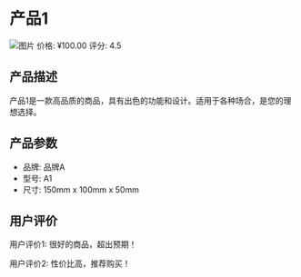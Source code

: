 # 产品1
![图片](https://example.com/image1.png)
价格: ¥100.00
评分: 4.5

## 产品描述
产品1是一款高品质的商品，具有出色的功能和设计。适用于各种场合，是您的理想选择。

## 产品参数
- 品牌: 品牌A
- 型号: A1
- 尺寸: 150mm x 100mm x 50mm

## 用户评价
用户评价1: 很好的商品，超出预期！

用户评价2: 性价比高，推荐购买！
